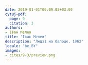 ```yaml
---
date: 2019-01-01T00:09:03+03:00
cytuj-pdf:
  page: 9
  citation: 3
authors:
- Іван Мележ
title: "Іван Мележ"
description: "Людзі на балоце. 1962"
locale: "be_BY"
images:
- cites/9-3/preview.png
---
```

